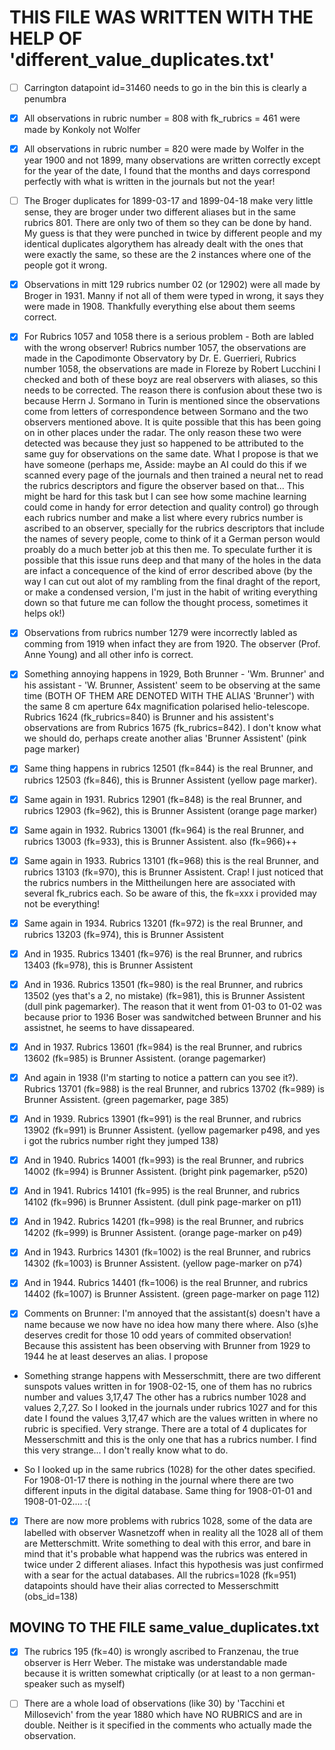 # THIS FILE WAS WRITTEN WITH THE HELP OF 'different_value_duplicates.txt'

- [ ] Carrington datapoint id=31460 needs to go in the bin this is clearly a penumbra

- [X] All observations in rubric number = 808 with fk_rubrics = 461 were made by Konkoly not Wolfer

- [X] All observations in rubric number = 820 were made by Wolfer in the year 1900 and not 1899, many observations are written correctly except for the year of the date, I found that the months and days correspond perfectly with what is written in the journals but not the year!

- [ ] The Broger duplicates for 1899-03-17 and 1899-04-18 make very little sense, they are broger under two different aliases but in the same rubrics 801. There are only two of them so they can be done by hand. My guess is that they were punched in twice by different people and my identical duplicates algorythem has already dealt with the ones that were exactly the same, so these are the 2 instances where one of the people got it wrong.

- [X] Observations in mitt 129 rubrics number 02 (or 12902) were all made by Broger in 1931. Manny if not all of them were typed in wrong, it says they were made in 1908. Thankfully everything else about them seems correct.

- [X] For Rubrics 1057 and 1058 there is a serious problem - Both are labled with the wrong observer! 
Rubrics number 1057, the observations are made in the Capodimonte Observatory by Dr. E. Guerrieri,
Rubrics number 1058, the observations are made in Floreze by Robert Lucchini
I checked and both of these boyz are real observers with aliases, so this needs to be corrected.
The reason there is confusion about these two is because Herrn J. Sormano in Turin is mentioned since the observations come from letters of correspondence between Sormano and the two observers mentioned above. It is quite possible that this has been going on in other places under the radar. The only reason these two were detected was because they just so happened to be attributed to the same guy for observations on the same date. What I propose is that we have someone (perhaps me, Asside: maybe an AI could do this if we scanned every page of the journals and then trained a neural net to read the rubrics descriptors and figure the observer based on that... This might be hard for this task but I can see how some machine learning could come in handy for error detection and quality control) go through each rubrics number and make a list where every rubrics number is ascribed to an observer, specially for the rubrics descriptors that include the names of severy people, come to think of it a German person would proably do a much better job at this then me.
To speculate further it is possible that this issue runs deep and that many of the holes in the data are infact a concequence of the kind of error described above (by the way I can cut out alot of my rambling from the final draght of the report, or make a condensed version, I'm just in the habit of writing everything down so that future me can follow the thought process, sometimes it helps ok!)

- [X] Observations from rubrics number 1279 were incorrectly labled as comming from 1919 when infact they are from 1920. The observer (Prof. Anne Young) and all other info is correct.

- [X] Something annoying happens in 1929, Both Brunner - 'Wm. Brunner'  and his assistant - 'W. Brunner, Assistent' seem to be observing at the same time (BOTH OF THEM ARE DENOTED WITH THE ALIAS 'Brunner') with the same 8 cm aperture 64x magnification polarised helio-telescope. Rubrics 1624 (fk_rubrics=840) is Brunner and his assistent's observations are from Rubrics 1675 (fk_rubrics=842). I don't know what we should do, perhaps create another alias 'Brunner Assistent' (pink page marker)

- [X] Same thing happens in rubrics 12501 (fk=844) is the real Brunner, and rubrics 12503 (fk=846), this is Brunner Assistent (yellow page marker).

- [X] Same again in 1931. Rubrics 12901 (fk=848) is the real Brunner, and rubrics 12903 (fk=962), this is Brunner Assistent (orange page marker)

- [X] Same again in 1932. Rubrics 13001 (fk=964) is the real Brunner, and rubrics 13003 (fk=933), this is Brunner Assistent. also (fk=966)++

- [X] Same again in 1933. Rubrics 13101 (fk=968) this is the real Brunner, and rubrics 13103 (fk=970), this is Brunner Assistent. Crap! I just noticed that the rubrics numbers in the Mittheilungen here are associated with several fk_rubrics each. So be aware of this, the fk=xxx i provided may not be everything!

- [X] Same again in 1934. Rubrics 13201 (fk=972) is the real Brunner, and rubrics 13203 (fk=974), this is Brunner Assistent

- [X] And in 1935. Rubrics 13401 (fk=976) is the real Brunner, and rubrics 13403 (fk=978), this is Brunner Assistent

- [X] And in 1936. Rubrics 13501 (fk=980) is the real Brunner, and rubrics 13502 (yes that's a 2, no mistake) (fk=981), this is Brunner Assistent (dull pink pagemarker). The reason that it went from 01-03 to 01-02 was because prior to 1936 Boser was sandwitched between Brunner and his assistnet, he seems to have dissapeared.

- [X] And in 1937. Rubrics 13601 (fk=984) is the real Brunner, and rubrics 13602 (fk=985) is Brunner Assistent. (orange pagemarker)

- [X] And again in 1938 (I'm starting to notice a pattern can you see it?). Rubrics 13701 (fk=988) is the real Brunner, and rubrics 13702 (fk=989) is Brunner Assistent. (green pagemarker, page 385)

- [X] And in 1939. Rubrics 13901 (fk=991) is the real Brunner, and rubrics 13902 (fk=991) is Brunner Assistent. (yellow pagemarker p498, and yes i got the rubrics number right they jumped 138)

- [X] And in 1940. Rubrics 14001 (fk=993) is the real Brunner, and rubrics 14002 (fk=994) is Brunner Assistent. (bright pink pagemarker, p520)

- [X] And in 1941. Rubrics 14101 (fk=995) is the real Brunner, and rubrics 14102 (fk=996) is Brunner Assistent. (dull pink page-marker on p11)

- [X] And in 1942. Rubrics 14201 (fk=998) is the real Brunner, and rubrics 14202 (fk=999) is Brunner Assistent. (orange page-marker on p49)

- [X] And in 1943. Rurbrics 14301 (fk=1002) is the real Brunner, and rubrics 14302 (fk=1003) is Brunner Assistent. (yellow page-marker on p74)

- [X] And in 1944. Rubrics 14401 (fk=1006) is the real Brunner, and rubrics 14402 (fk=1007) is Brunner Assistent. (green page-marker on page 112)

- [X] Comments on Brunner: I'm annoyed that the assistant(s) doesn't have a name because we now have no idea how many there where. Also (s)he deserves credit for those 10 odd years of commited observation! Because this assistent has been observing with Brunner from 1929 to 1944 he at least deserves an alias. I propose 



* Something strange happens with Messerschmitt, there are two different sunspots values written in for 1908-02-15, one of them has no rubrics number and values 3,17,47 The other has a rubrics number 1028 and values 2,7,27. So I looked in the journals under rubrics 1027 and for this date I found the values 3,17,47 which are the values written in where no rubric is specified. Very strange. There are a total of 4 duplicates for Messerschmitt and this is the only one that has a rubrics number. I find this very strange... I don't really know what to do. 

* So I looked up in the same rubrics (1028) for the other dates specified. For 1908-01-17 there is nothing in the journal where there are two different inputs in the digital database. Same thing for 1908-01-01 and 1908-01-02.... :(

- [X] There are now more problems with rubrics 1028, some of the data are labelled with observer Wasnetzoff when in reality all the 1028 all of them are Metterschmitt. Write something to deal with this error, and bare in mind that it's probable what happend was the rubrics was entered in twice under 2 different aliases. Infact this hypothesis was just confirmed with a sear for the actual databases. All the rubrics=1028 (fk=951) datapoints should have their alias corrected to Messerschmitt (obs_id=138)




## MOVING TO THE FILE same_value_duplicates.txt

- [X] The rubrics 195 (fk=40) is wrongly ascribed to Franzenau, the true observer is Herr Weber. The mistake was understandable made because it is written somewhat criptically (or at least to a non german-speaker such as myself)

- [ ] There are a whole load of observations (like 30) by 'Tacchini et Millosevich' from the year 1880 which have NO RUBRICS and are in double. Neither is it specified in the comments who actually made the observation.






















